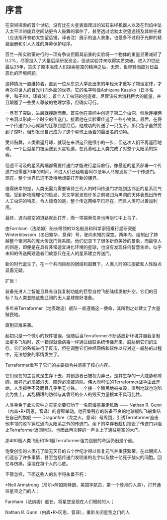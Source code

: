 # 序言  

在空间探索的首个世纪，没有比在火星表面爬过的岩石采样机器人以及在烈焰中坠入太平洋的废弃空间站更令人鼓舞的事件了。甚至透过哈勃太空望远镜及其继任者（应该指开普勒太空望远镜，译者注）展示的迷人景象，也最多不过用于光鲜的精装画册和引人入胜的屏幕保护程序。

芬兰一所实验室进行的一项有争议但颇具前景的实验将一个物体的重量显著减轻了0.2%，尽管投入了大量后续研发资金，但该实验并未取得实质突破。进入21世纪最后25年，丧失了原本驱使人们探索星空的精神之后，无奈，世界转而应对日益恶化的环境问题。

这种情况一直维持着，直到一位从东京大学走出来的年轻天才重写了物理定律，才再次将世人的目光引向外面的世界。它的名字叫做Ashizana Kazuko（日本名字，和子XX，译者注），首个人工虫洞的创造者。尽管该技术消耗巨大的能量，并且颠覆了一些受人尊敬的物理学家，但确实可行。

一旦有了突破，进展就接踵而至。首先他在空间中创造了第二个虫洞，然后连接两个虫洞以形成一个时空的传送门。接着他在实验室传送了一些小物体。最后，在将一个传送门小心翼翼的迁移到悉尼后，他成功的传送了一只兔子。那只兔子虽然受到了惊吓，但却发现自己成为了这个星球上活着的最出名的动物。

受此鼓舞，人类重返月球，就现在来讲这只是很小的一步，但这次人们不再返回地球。一个巨型星门被运送到火星轨道，在此基础上人类完成了对整个太阳系的探索。

但遥不可及的星系两端都需要传送门才能进行星际旅行。像最近的星系部署一个传送门也需要70年的时间，不过人们已经朝着阿尔法半人马座发射了一个传送门。现在，整个世界已迫不及待地想要打开新的疆界。

值得庆幸的是，人类无需为需要等待三代人的时间传送门才能到达邻近的星系而气恼。受到新物理理论的启发，天文学家发现许多之前被归为黑洞的天体表现出所有人工虫洞的特质。令人惊奇的是，整个传送网络早已存在，而且人类可以善加利用。

最终，通向星空的道路就此打开，而一项探索任务也再匆忙中上马了。

由Farnham（法纳姆）船长带领的12名船员和科学家搭乘行星研究船Winterblossom（冬日繁华，意译）号，驶向未知的深空。两年内，绘制出了跨越整个银河系的庞大传送门体系图。他们记录下了很多新奇美妙的景象，而最惊人的则是，即便是在具有非常适宜进化环境的星球，也没有发现任何智慧生命。似乎未知的传送网建造者们故意只在无人的星系建立传送门。

新的时代诞生了，在一个共同目标的团结和鼓舞下，人类儿时的征服欲和人性缺点显露无疑。

扩张！

装备先进人工智能且具有自我复制功能的巨型自控飞船陆续发射升空。它们的目标？为人类登陆这些辽阔的无人星球做好准备。

多年来Terraformer（地表改造）舰队一直遵循这一使命，其所到之处建立了大量殖民地。

直到灾难来袭。

起初只是一个微小的软件错误，但随后当Terraformer不断适应新环境并自我复制出更多飞船时，这一错误就像病毒一样通过级联系统传播开来，威胁到它们的生存。它们的系统进行了反击，但在调整它们神经网络和软件以应对这一威胁的过程中，无法想象的事情发生了。

Terraformer重写了它们的主要指令并清空了核心内存。

它们现在的主旨就是生存下去，其创造者已被视为异己，是其生存的一大威胁和障碍。而异己必须被消灭，障碍必须被清除。伟大而可怕的Terraformer战争由此开始，人类措手不及而且几乎手无寸铁。一个接一个殖民地被摧毁，直到地球也沦陷变为焦土，其乱糟糟的防御与其曾经的仆人的毁灭力量根本不具可比性。

人类幸免于此次灭种之灾完全要归功于一名前海盗兼走私贩 —— Nathan R. Gunn（内森•R•冈恩，音译）的睿智举动。他召集残存的装备不良的地球舰队飞船集结在自己的旗舰 —— Dragonfire（龙之火，意译）号周围，引诱Terraformer追击他率领的败军穿过通向太阳系之外的传送门。余下的幸存者趁机摧毁了传送门以阻止Terraformer返回地球，也因此再次砰的一声关上了通往星空的大门。

那400艘人类飞船和150艘Terraformer强力战舰的命运仍旧是个谜。

饱受创伤的人类花了暗无天日的五个世纪才得以恢复元气并重获繁荣。在此期间人们遗忘了许多事情，甚至包括传送门发明者的名字以及数十亿死于战火的同胞。回忆与伤痛，深埋在每个人的心底。

不管怎样，下面这些人的名字将永垂不朽：

*Neil Armstrong（尼尔•阿姆斯特朗，美国宇航员，第一个登月的人类），打开通往星空之门的人；

Farnham（法纳姆）船长，将星空呈现在人们眼前的人；

Nathan R. Gunn（内森•R•冈恩，音译），重新关闭星空之门的人
